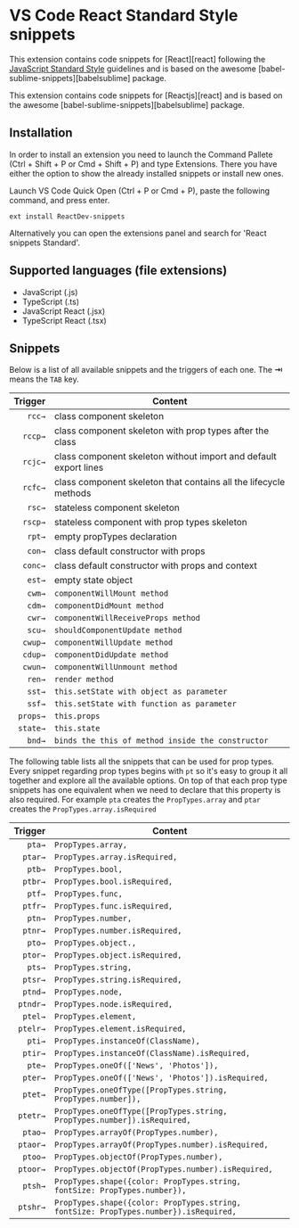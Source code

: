 # VS Code React Standard Style snippets

This extension contains code snippets for [React][react] following the [JavaScript Standard Style](http://standardjs.com/) guidelines and is based on the awesome [babel-sublime-snippets][babelsublime] package.

This extension contains code snippets for [Reactjs][react] and is based on the awesome [babel-sublime-snippets][babelsublime] package.

## Installation

In order to install an extension you need to launch the Command Pallete (Ctrl + Shift + P or Cmd + Shift + P) and type Extensions.
There you have either the option to show the already installed snippets or install new ones.

Launch VS Code Quick Open (Ctrl + P or Cmd + P), paste the following command, and press enter.

```javacript
ext install ReactDev-snippets
```

Alternatively you can open the extensions panel and search for 'React snippets Standard'.

## Supported languages (file extensions)

- JavaScript (.js)
- TypeScript (.ts)
- JavaScript React (.jsx)
- TypeScript React (.tsx)

## Snippets

Below is a list of all available snippets and the triggers of each one. The **⇥** means the `TAB` key.

|  Trigger | Content                                                          |
| -------: | ---------------------------------------------------------------- |
|   `rcc→` | class component skeleton                                         |
|  `rccp→` | class component skeleton with prop types after the class         |
|  `rcjc→` | class component skeleton without import and default export lines |
|  `rcfc→` | class component skeleton that contains all the lifecycle methods |
|   `rsc→` | stateless component skeleton                                     |
|  `rscp→` | stateless component with prop types skeleton                     |
|   `rpt→` | empty propTypes declaration                                      |
|   `con→` | class default constructor with props                             |
|  `conc→` | class default constructor with props and context                 |
|   `est→` | empty state object                                               |
|   `cwm→` | `componentWillMount method`                                      |
|   `cdm→` | `componentDidMount method`                                       |
|   `cwr→` | `componentWillReceiveProps method`                               |
|   `scu→` | `shouldComponentUpdate method`                                   |
|  `cwup→` | `componentWillUpdate method`                                     |
|  `cdup→` | `componentDidUpdate method`                                      |
|  `cwun→` | `componentWillUnmount method`                                    |
|   `ren→` | `render method`                                                  |
|   `sst→` | `this.setState with object as parameter`                         |
|   `ssf→` | `this.setState with function as parameter`                       |
| `props→` | `this.props`                                                     |
| `state→` | `this.state`                                                     |
|   `bnd→` | `binds the this of method inside the constructor`                |

The following table lists all the snippets that can be used for prop types.
Every snippet regarding prop types begins with `pt` so it's easy to group it all together and explore all the available options.
On top of that each prop type snippets has one equivalent when we need to declare that this property is also required.
For example `pta` creates the `PropTypes.array` and `ptar` creates the `PropTypes.array.isRequired`

|  Trigger | Content                                                                              |
| -------: | ------------------------------------------------------------------------------------ |
|   `pta→` | `PropTypes.array,`                                                                   |
|  `ptar→` | `PropTypes.array.isRequired,`                                                        |
|   `ptb→` | `PropTypes.bool,`                                                                    |
|  `ptbr→` | `PropTypes.bool.isRequired,`                                                         |
|   `ptf→` | `PropTypes.func,`                                                                    |
|  `ptfr→` | `PropTypes.func.isRequired,`                                                         |
|   `ptn→` | `PropTypes.number,`                                                                  |
|  `ptnr→` | `PropTypes.number.isRequired,`                                                       |
|   `pto→` | `PropTypes.object.,`                                                                 |
|  `ptor→` | `PropTypes.object.isRequired,`                                                       |
|   `pts→` | `PropTypes.string,`                                                                  |
|  `ptsr→` | `PropTypes.string.isRequired,`                                                       |
|  `ptnd→` | `PropTypes.node,`                                                                    |
| `ptndr→` | `PropTypes.node.isRequired,`                                                         |
|  `ptel→` | `PropTypes.element,`                                                                 |
| `ptelr→` | `PropTypes.element.isRequired,`                                                      |
|   `pti→` | `PropTypes.instanceOf(ClassName),`                                                   |
|  `ptir→` | `PropTypes.instanceOf(ClassName).isRequired,`                                        |
|   `pte→` | `PropTypes.oneOf(['News', 'Photos']),`                                               |
|  `pter→` | `PropTypes.oneOf(['News', 'Photos']).isRequired,`                                    |
|  `ptet→` | `PropTypes.oneOfType([PropTypes.string, PropTypes.number]),`                         |
| `ptetr→` | `PropTypes.oneOfType([PropTypes.string, PropTypes.number]).isRequired,`              |
|  `ptao→` | `PropTypes.arrayOf(PropTypes.number),`                                               |
| `ptaor→` | `PropTypes.arrayOf(PropTypes.number).isRequired,`                                    |
|  `ptoo→` | `PropTypes.objectOf(PropTypes.number),`                                              |
| `ptoor→` | `PropTypes.objectOf(PropTypes.number).isRequired,`                                   |
|  `ptsh→` | `PropTypes.shape({color: PropTypes.string, fontSize: PropTypes.number}),`            |
| `ptshr→` | `PropTypes.shape({color: PropTypes.string, fontSize: PropTypes.number}).isRequired,` |
